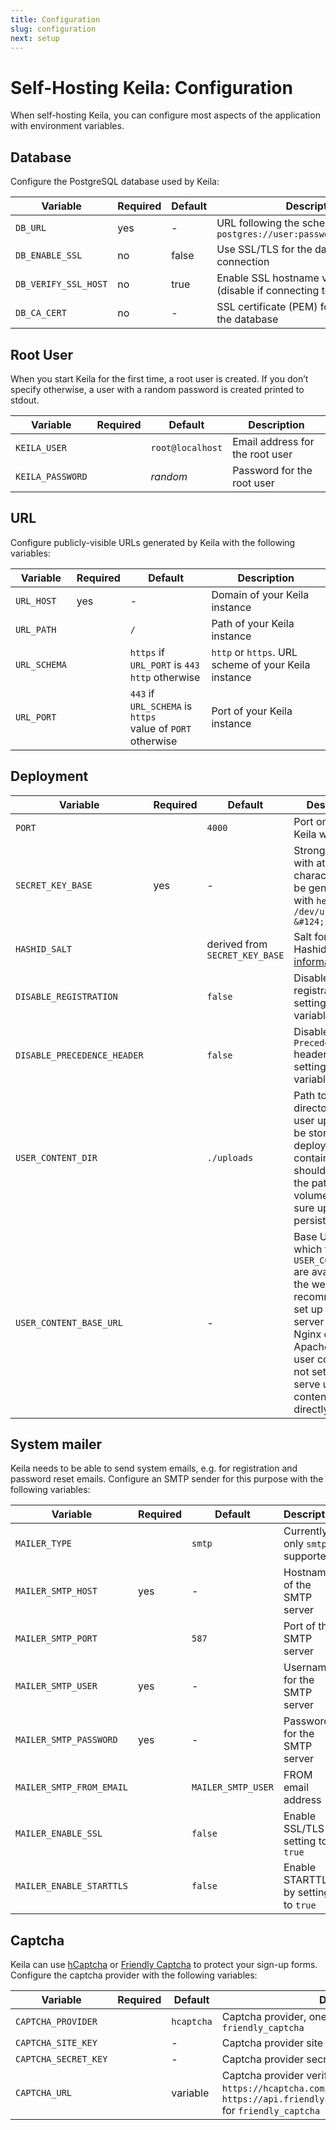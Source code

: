 ```yaml
---
title: Configuration
slug: configuration
next: setup
---
```


# Self-Hosting Keila: Configuration

When self-hosting Keila, you can configure most aspects of the application with
environment variables.

## Database

Configure the PostgreSQL database used by Keila:

| Variable        | Required | Default | Description                                                       |
| --------------- | -------- | ------- | ----------------------------------------------------------------- |
| `DB_URL`        | yes      | -       | URL following the schema `postgres://user:password@host/database`  |
| `DB_ENABLE_SSL` | no       | false   | Use SSL/TLS for the database connection                           |
| `DB_VERIFY_SSL_HOST` | no  | true    | Enable SSL hostname verification (disable if connecting to an IP directly) |
| `DB_CA_CERT`     | no       | -       | SSL certificate (PEM) for connecting to the database |

## Root User

When you start Keila for the first time, a root user is created. If you don’t
specify otherwise, a user with a random password is created printed to
stdout.

| Variable         | Required | Default          | Description                     |
| ---------------- | -------- | ---------------- | ------------------------------- |
| `KEILA_USER`     |          | `root@localhost` | Email address for the root user |
| `KEILA_PASSWORD` |          | _random_         | Password for the root user      |

## URL

Configure publicly-visible URLs generated by Keila with the following variables:

| Variable     | Required | Default                                                       | Description                                          |
| ------------ | -------- | ------------------------------------------------------------- | ---------------------------------------------------- |
| `URL_HOST`   | yes      | -                                                             | Domain of your Keila instance                        |
| `URL_PATH`   |          | `/`                                                           | Path of your Keila instance                          |
| `URL_SCHEMA` |          | `https` if `URL_PORT` is `443` <br/> `http` otherwise         | `http` or `https`. URL scheme of your Keila instance |
| `URL_PORT`   |          | `443` if `URL_SCHEMA` is `https`<br>value of `PORT` otherwise | Port of your Keila instance                          |

## Deployment

| Variable                    | Required | Default                        | Description                                                                                                                                                                                                                    |
| --------------------------- | -------- | ------------------------------ | ------------------------------------------------------------------------------------------------------------------------------------------------------------------------------------------------------------------------------ |
| `PORT`                      |          | `4000`                         | Port on which Keila will listen                                                                                                                                                                                                |
| `SECRET_KEY_BASE`           | yes      | -                              | Strong secret with at least 64 characters. Can be generated with `head -c 48 /dev/urandom &#124; base64`                                                                                                                       |
| `HASHID_SALT`               |          | derived from `SECRET_KEY_BASE` | Salt for creating Hashids. [More information](https://hashids.org/)                                                                                                                                                            |
| `DISABLE_REGISTRATION`      |          | `false`                        | Disable user registration by setting this variable to `true`                                                                                                                                                                   |
| `DISABLE_PRECEDENCE_HEADER` |          | `false`                        | Disable the `Precedence: Bulk` header by settings this variable to `true`                                                                                                                                                      |
| `USER_CONTENT_DIR`          |          | `./uploads`                    | Path to a directory where user uploads will be stored. When deploying using containers, this should point to the path of a volume to make sure uploads are persisted.                                                          |
| `USER_CONTENT_BASE_URL`     |          | -                              | Base URL at which files in `USER_CONTENT_DIR` are available on the web. It’s recommended to set up a separate server (such as Nginx or Apache) to serve user content. If not set, Keila wil serve user content files directly. |

## System mailer

Keila needs to be able to send system emails, e.g. for registration and password
reset emails. Configure an SMTP sender for this purpose with the following
variables:

| Variable                 | Required | Default            | Description                        |
| ------------------------ | -------- | ------------------ | ---------------------------------- |
| `MAILER_TYPE`            |          | `smtp`             | Currently only `smtp` is supported |
| `MAILER_SMTP_HOST`       | yes      | -                  | Hostname of the SMTP server        |
| `MAILER_SMTP_PORT`       |          | `587`              | Port of the SMTP server            |
| `MAILER_SMTP_USER`       | yes      | -                  | Username for the SMTP server       |
| `MAILER_SMTP_PASSWORD`   | yes      | -                  | Password for the SMTP server       |
| `MAILER_SMTP_FROM_EMAIL` |          | `MAILER_SMTP_USER` | FROM email address                 |
| `MAILER_ENABLE_SSL`      |          | `false`            | Enable SSL/TLS by setting to `true`|
| `MAILER_ENABLE_STARTTLS` |          | `false`            | Enable STARTTLS by setting to `true`|

## Captcha

Keila can use [hCaptcha](https://www.hcaptcha.com/) or [Friendly Captcha](https://friendlycaptcha.com/) to protect your
sign-up forms. Configure the captcha provider with the following variables:

| Variable             | Required | Default    | Description                                                                                                                                                                    |
| -------------------- | -------- | ---------- | ------------------------------------------------------------------------------------------------------------------------------------------------------------------------------ |
| `CAPTCHA_PROVIDER`   |          | `hcaptcha` | Captcha provider, one of `hcaptcha` or `friendly_captcha`                                                                                                                      |
| `CAPTCHA_SITE_KEY`   |          | -          | Captcha provider site key                                                                                                                                                      |
| `CAPTCHA_SECRET_KEY` |          | -          | Captcha provider secret key                                                                                                                                                    |
| `CAPTCHA_URL`        |          | variable   | Captcha provider verification URL, defaults to `https://hcaptcha.com/siteverify` for `hcaptcha` and `https://api.friendlycaptcha.com/api/v1/siteverify` for `friendly_captcha` |

